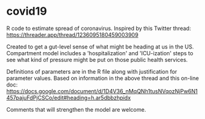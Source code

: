 # covid19
R code to estimate spread of coronavirus.  Inspired by this Twitter thread: https://threader.app/thread/1236095180459003909

Created to get a gut-level sense of what might be heading at us in the US.  Compartment model includes a 'hospitalization' and 'ICU-ization' steps to see what kind of pressure might be put on those public health services.

Definitions of parameters are in the R file along with justification for parameter values.  Based on information in the above thread and this on-line doc:  https://docs.google.com/document/d/1D4V36_nMqQNh1tusNVqozNjPw6N1457pajuFdPjCSCo/edit#heading=h.ar5dbbzhpidx

Comments that will strengthen the model are welcome.
